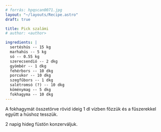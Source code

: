 ```yaml
---
# forrás: hpqscan0071.jpg
layout: "~/layouts/Recipe.astro"
draft: true

title: Pick szalámi
# author: <author>

ingredients: |
  sertéshús -- 15 kg
  marhahús -- 5 kg
  só -- 0.55 kg
  szerecsendió -- 2 dkg
  gyömbér -- 1 dkg
  fehérbors -- 10 dkg
  porcukor -- 10 dkg
  szegfűbors -- 1 dkg
  salétromsó (?) -- 10 dkg
  köménymag -- 5 dkg
  fokhagyma -- 10 dkg
---
```


A fokhagymát összetörve rövid ideig 1 dl vízben főzzük és a fűszerekkel együtt a húshoz tesszük.  

2 napig hideg füstön konzerváljuk.

